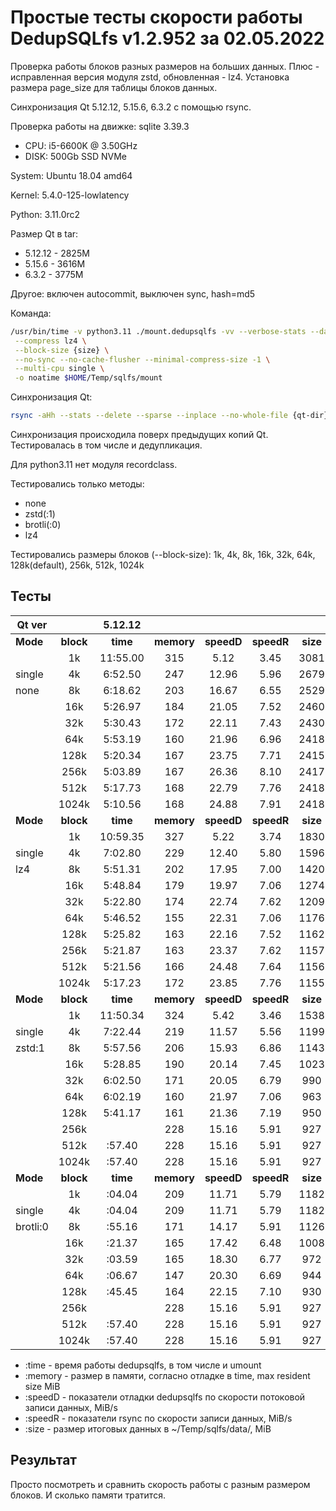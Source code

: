 # Простые тесты скорости работы DedupSQLfs v1.2.952 за 02.05.2022

Проверка работы блоков разных размеров на больших данных.
Плюс - исправленная версия модуля zstd, обновленная - lz4.
Установка размера page_size для таблицы блоков данных.

Cинхронизация Qt 5.12.12, 5.15.6, 6.3.2 с помощью rsync.

Проверка работы на движке: sqlite 3.39.3

- CPU: i5-6600K @ 3.50GHz
- DISK: 500Gb SSD NVMe

System: Ubuntu 18.04 amd64

Kernel: 5.4.0-125-lowlatency

Python: 3.11.0rc2

Размер Qt в tar:

* 5.12.12 - 2825M
* 5.15.6 - 3616M
* 6.3.2 - 3775M

Другое: включен autocommit, выключен sync, hash=md5

Команда:
```sh
/usr/bin/time -v python3.11 ./mount.dedupsqlfs -vv --verbose-stats --data $HOME/Temp/sqlfs/data/ \
 --compress lz4 \
 --block-size {size} \
 --no-sync --no-cache-flusher --minimal-compress-size -1 \
 --multi-cpu single \
 -o noatime $HOME/Temp/sqlfs/mount
```

Синхронизация Qt:
```sh
rsync -aHh --stats --delete --sparse --inplace --no-whole-file {qt-dir}/ $HOME/Temp/sqlfs/mount/Qt/ && sudo umount $HOME/Temp/sqlfs/mount
```

Синхронизация происходила поверх предыдущих копий Qt. Тестировалась в том числе и дедупликация.

Для python3.11 нет модуля recordclass.

Тестировались только методы:

* none
* zstd(:1)
* brotli(:0)
* lz4

Тестировались размеры блоков (--block-size): 1k, 4k, 8k, 16k, 32k, 64k, 128k(default), 256k, 512k, 1024k

## Тесты

| Qt ver   |           | 5.12.12                                                ||||| 5.15.6                                                 ||||| 6.3.2                                                  |||||
|----------|:---------:|:--------:|:----------:|:----------:|:----------:|:--------:|:--------:|:----------:|:----------:|:----------:|:--------:|:--------:|:----------:|:----------:|:----------:|:--------:|
| **Mode** | **block** | **time** | **memory** | **speedD** | **speedR** | **size** | **time** | **memory** | **speedD** | **speedR** | **size** | **time** | **memory** | **speedD** | **speedR** | **size** |
|          |   1k      | 11:55.00 | 315        | 5.12       | 3.45       | 3081     | 12:20.68 | 423        | 7.68       | 2.87       | 5689     | 13:27.17 | 466        | 7.40      | 2.69       | 8379     |
| single   |   4k      | 6:52.50  | 247        | 12.96      | 5.96       | 2679     | 7:17.38  | 315        | 16.55      | 4.84       | 4963     | 7:20.06  | 335        | 18.52     | 4.93       | 7350     |
| none     |   8k      | 6:18.62  | 203        | 16.67      | 6.55       | 2529     | 6:00.58  | 282        | 22.23      | 5.77       | 4721     | 6:25.67  | 288        | 21.36     | 5.59       | 7023     |
|          |  16k      | 5:26.97  | 184        | 21.05      | 7.52       | 2460     | 5:15.38  | 287        | 27.83      | 6.53       | 4621     | 5:38.93  | 271        | 28.97     | 6.36       | 6915     |
|          |  32k      | 5:30.43  | 172        | 22.11      | 7.43       | 2430     | 5:24.94  | 245        | 29.06      | 6.28       | 4601     | 5:42.93  | 260        | 31.32     | 6.27       | 6920     |
|          |  64k      | 5:53.19  | 160        | 21.96      | 6.96       | 2418     | 4:57.86  | 258        | 33.06      | 6.85       | 4595     | 5:42.97  | 252        | 35.32     | 6.28       | 6947     |
|          | 128k      | 5:20.34  | 167        | 23.75      | 7.71       | 2415     | 5:21.92  | 225        | 33.54      | 6.33       | 4597     | 5:25.70  | 267        | 37.99     | 6.57       | 6977     |
|          | 256k      | 5:03.89  | 167        | 26.36      | 8.10       | 2417     | 4:52.14  | 255        | 35.14      | 6.94       | 4603     | 6:06.92  | 259        | 33.84     | 5.83       | 7010     |
|          | 512k      | 5:17.73  | 168        | 22.79      | 7.76       | 2418     | 5:22.47  | 244        | 37.10      | 6.31       | 4619     | 6:09.36  | 240        | 37.03     | 5.80       | 7015     |
|          | 1024k     | 5:10.56  | 168        | 24.88      | 7.91       | 2418     | 5:18.10  | 242        | 31.69      | 6.39       | 4628     | 5:54.91  | 260        | 33.56     | 6.05       | 7065     |
| **Mode** | **block** | **time** | **memory** | **speedD** | **speedR** | **size** | **time** | **memory** | **speedD** | **speedR** | **size** | **time** | **memory** | **speedD** | **speedR** | **size** |
|          |   1k      | 10:59.35 | 327        | 5.22       | 3.74       | 1830     | 12:03.71 | 392        | 6.55      | 2.95       | 3273     | 12:56.85  | 424        | 7.83      | 2.80       | 4709     |
| single   |   4k      | 7:02.80  | 229        | 12.40      | 5.80       | 1596     | 7:00.53  | 328        | 17.39     | 4.97       | 2889     | 7:24.72  | 328        | 15.97      | 4.87       | 4183     |
| lz4      |   8k      | 5:51.31  | 202        | 17.95      | 7.00       | 1420     | 5:33.16  | 298        | 23.07      | 6.26       | 2568     | 6:18.95  | 299        | 21.80      | 5.69       | 3728     |
|          |  16k      | 5:48.84  | 179        | 19.97      | 7.06       | 1274     | 5:53.32  | 249        | 25.96      | 5.83       | 2305     | 6:26.04  | 264        | 25.80      | 5.58       | 3338     |
|          |  32k      | 5:22.80  | 174        | 22.74      | 7.62       | 1209     | 5:27.86  | 244        | 30.50      | 6.25       | 2173     | 5:32.56  | 269        | 31.29      | 6.48       | 3155     |
|          |  64k      | 5:46.52  | 155        | 22.31      | 7.06       | 1176     | 5:34.24  | 247        | 30.51      | 6.14       | 2120     | 5:54.42  | 249        | 31.44      | 6.10       | 3072     |
|          | 128k      | 5:25.82  | 163        | 22.16      | 7.52       | 1162     | 5:09.73  | 231        | 32.52      | 6.53       | 2099     | 5:54.72  | 254        | 34.42      | 6.05       | 3051     |
|          | 256k      | 5:21.87  | 163        | 23.37      | 7.62       | 1157     | 5:08.05  | 235        | 33.31      | 6.60       | 2104     | 5:54.59  | 249        | 36.31      | 6.05       | 3062     |
|          | 512k      | 5:21.56  | 166        | 24.48      | 7.64       | 1156     | 5:50.64  | 237        | 32.38      | 5.78       | 2084     | 5:39.47  | 237        | 37.08      | 6.33       | 3030     |
|          | 1024k     | 5:17.23  | 172        | 23.85      | 7.76       | 1155     | 5:16.12  | 227        | 33.68      | 6.43       | 2090     | 5:24.70  | 268        | 34.29      | 6.61       | 3058     |
| **Mode** | **block** | **time** | **memory** | **speedD** | **speedR** | **size** | **time** | **memory** | **speedD** | **speedR** | **size** | **time** | **memory** | **speedD** | **speedR** | **size** |
|          |   1k      | 11:50.34 | 324        | 5.42       | 3.46       | 1538     | 13:35.29  | 330        | 7.32      | 2.61       | 2705     | 14:28.66  | 370        | 7.13      | 2.49       | 3871     |
| single   |   4k      | 7:22.44  | 219        | 11.57      | 5.56       | 1199     | 7:10.83  | 312        | 15.82      | 4.85       | 2102     | 7:28.88  | 318        | 15.96      | 4.80       | 3000     |
| zstd:1   |   8k      | 5:57.56  | 206        | 15.93      | 6.86       | 1143     | 6:16.90  | 290        | 19.18      | 5.51       | 2038     | 6:34.24  | 306        | 21.24      | 5.47       | 2944     |
|          |  16k      | 5:28.85  | 190        | 20.14      | 7.45       | 1023     | 6:42.20  | 235        | 23.99      | 5.14       | 1803     | 6:35.08  | 254        | 28.59      | 5.45       | 2585     |
|          |  32k      | 6:02.50  | 171        | 20.05      | 6.79       | 990      | 7:06.11  | 236        | 24.39      | 4.79       | 1707     | 6:55.66  | 228        | 29.38      | 5.16       | 2451     |
|          |  64k      | 6:02.19  | 160        | 21.97      | 7.06       | 963      | 6:06.29  | 243        | 28.12      | 5.57       | 1663     | 6:33.70  | 242        | 26.98      | 5.45       | 2379     |
|          | 128k      | 5:41.17  | 161        | 21.36      | 7.19       | 950      | 5:27.48  | 245        | 31.44      | 6.19       | 1633     | 6:06.02  | 244        | 33.20      | 5.85       | 2349     |
|          | 256k      |   | 228        | 15.16      | 5.91       | 927      | 6:57.40  | 228        | 15.16      | 5.91       | 927      | 8:15.96  | 276        | 18.68      | 5.60       | 1805     |
|          | 512k      | :57.40  | 228        | 15.16      | 5.91       | 927      | 6:57.40  | 228        | 15.16      | 5.91       | 927      | 8:15.96  | 276        | 18.68      | 5.60       | 1805     |
|          | 1024k     | :57.40  | 228        | 15.16      | 5.91       | 927      | 6:57.40  | 228        | 15.16      | 5.91       | 927      | 8:15.96  | 276        | 18.68      | 5.60       | 1805     |
| **Mode** | **block** | **time** | **memory** | **speedD** | **speedR** | **size** | **time** | **memory** | **speedD** | **speedR** | **size** | **time** | **memory** | **speedD** | **speedR** | **size** |
|          |   1k      | :04.04  | 209        | 11.71      | 5.79       | 1182     | 7:08.63  | 286        | 14.79      | 4.87       | 2069     | 8:52.62  | 268        | 15.47      | 4.06       | 2948     |
| single   |   4k      | :04.04  | 209        | 11.71      | 5.79       | 1182     | 7:08.63  | 286        | 14.79      | 4.87       | 2069     | 8:52.62  | 268        | 15.47      | 4.06       | 2948     |
| brotli:0 |   8k      | :55.16  | 171        | 14.17      | 5.91       | 1126     | 7:04.76  | 242        | 17.95      | 4.88       | 2002     | 7:29.87  | 253        | 19.66      | 4.78       | 2887     |
|          |  16k      | :21.37  | 165        | 17.42      | 6.48       | 1008     | 6:10.03  | 236        | 24.54      | 5.57       | 1771     | 6:45.55  | 259        | 22.83      | 5.33       | 2533     |
|          |  32k      | :03.59  | 165        | 18.30      | 6.77       | 972      | 6:03.49  | 241        | 26.98      | 5.80       | 1668     | 6:28.88  | 232        | 25.84      | 5.51       | 2391     |
|          |  64k      | :06.67  | 147        | 20.30      | 6.69       | 944      | 5:38.83  | 224        | 28.80      | 6.01       | 1622     | 6:03.44  | 250        | 28.97      | 5.93       | 2319     |
|          | 128k      | :45.45  | 164        | 22.15      | 7.10       | 930      | 5:20.29  | 255        | 31.11      | 6.35       | 1587     | 6:03.64  | 256        | 29.88      | 5.93       | 2277     |
|          | 256k      |   | 228        | 15.16      | 5.91       | 927      | 6:57.40  | 228        | 15.16      | 5.91       | 927      | 8:15.96  | 276        | 18.68      | 5.60       | 1805     |
|          | 512k      | :57.40  | 228        | 15.16      | 5.91       | 927      | 6:57.40  | 228        | 15.16      | 5.91       | 927      | 8:15.96  | 276        | 18.68      | 5.60       | 1805     |
|          | 1024k     | :57.40  | 228        | 15.16      | 5.91       | 927      | 6:57.40  | 228        | 15.16      | 5.91       | 927      | 8:15.96  | 276        | 18.68      | 5.60       | 1805     |

* :time   - время работы dedupsqlfs, в том числе и umount
* :memory - размер в памяти, согласно отладке в time, max resident size MiB
* :speedD - показатели отладки dedupsqlfs по скорости потоковой записи данных, MiB/s
* :speedR - показатели rsync по скорости записи данных, MiB/s
* :size   - размер итоговых данных в ~/Temp/sqlfs/data/, MiB

## Результат

Просто посмотреть и сравнить скорость работы с разным размером блоков. И сколько памяти тратится.
